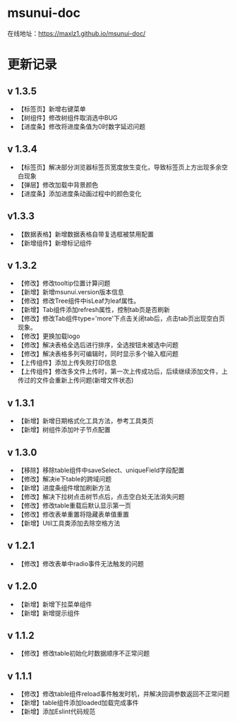 # msunui-doc

在线地址：https://maxlz1.github.io/msunui-doc/

# 更新记录

## v 1.3.5

- 【标签页】新增右键菜单
- 【树组件】修改树组件取消选中BUG
- 【进度条】修改将进度条值为0时数字延迟问题

## v 1.3.4

- 【标签页】解决部分浏览器标签页宽度放生变化，导致标签页上方出现多余空白现象
- 【弹层】修改加载中背景颜色
- 【进度条】添加进度条动画过程中的颜色变化

## v1.3.3

- 【数据表格】新增数据表格自带复选框被禁用配置
- 【新增组件】新增标记组件

## v 1.3.2

- 【修改】修改tooltip位置计算问题
- 【新增】新增msunui.version版本信息
- 【修改】修改Tree组件中isLeaf为leaf属性。
- 【新增】Tab组件添加refresh属性，控制tab页是否刷新
- 【修改】修改Tab组件type='more'下点击关闭tab后，点击tab页出现空白页现象。
- 【修改】更换加载logo
- 【修改】解决表格全选后进行排序，全选按钮未被选中问题
- 【修改】解决表格多列可编辑时，同时显示多个输入框问题
- 【上传组件】添加上传失败打印信息
- 【上传组件】修改多文件上传时，第一次上传成功后，后续继续添加文件，上传过的文件会重新上传问题(新增文件状态)

## v 1.3.1

- 【新增】新增日期格式化工具方法，参考工具类页
- 【新增】树组件添加叶子节点配置

## v 1.3.0

- 【移除】移除table组件中saveSelect、uniqueField字段配置
- 【修改】解决ie下table的跨域问题
- 【新增】进度条组件增加刷新方法
- 【修改】解决下拉树点击树节点后，点击空白处无法消失问题
- 【修改】修改table重载后默认显示第一页
- 【修改】修改表单重置将隐藏表单值重置
- 【新增】Util工具类添加去除空格方法

## v 1.2.1

- 【修改】修改表单中radio事件无法触发的问题

## v 1.2.0

- 【新增】新增下拉菜单组件
- 【新增】新增提示组件

## v 1.1.2

- 【修改】修改table初始化时数据顺序不正常问题

## v 1.1.1

- 【修改】修改table组件reload事件触发时机，并解决回调参数返回不正常问题
- 【新增】table组件添加loaded加载完成事件
- 【新增】添加Eslint代码规范
